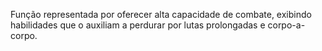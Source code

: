 Função representada por oferecer alta capacidade de combate, exibindo habilidades que o auxiliam a perdurar por lutas prolongadas e corpo-a-corpo.